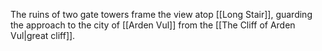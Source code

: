 The ruins of two gate towers frame the view atop [[Long Stair]], guarding the approach to the city of [[Arden Vul]] from the [[The Cliff of Arden Vul|great cliff]].